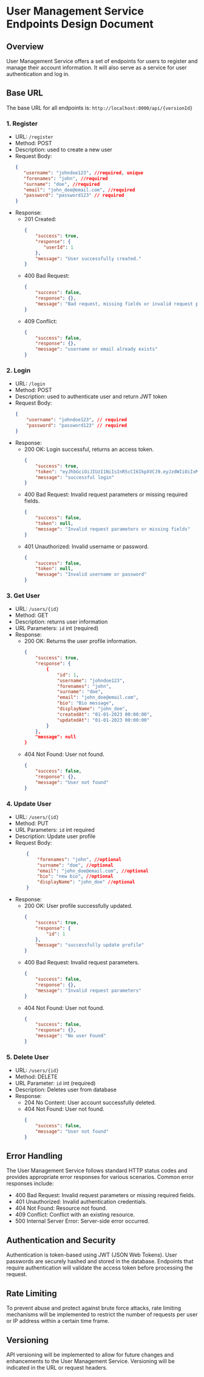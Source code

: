 # User Management Service Endpoints Design Document

## Overview
User Management Service offers a set of endpoints for users to register and manage their account information. It will also serve as a service for user authentication and log in.

## Base URL
The base URL for all endpoints is: `http://localhost:8000/api/{versionId}`


### 1. Register
- URL: `/register`
- Method: POST
- Description: used to create a new user
- Request Body:
   ```json
   {
      "username": "johndoe123", //required, unique
      "forenames": "john", //required
      "surname": "doe", //required
      "email": "john_doe@email.com", //required
      "password": "password123" // required
   }
   ```
- Response:
    - 201 Created:
        ```json
        {
            "success": true,
            "response": {
               "userId": 1
            },
            "message": "User successfully created."
        }
        ```
    - 400 Bad Request:
        ```json
        {
            "success": false,
            "response": {},
            "message": "Bad request, missing fields or invalid request parameter"
        }
        ```
    - 409 Conflict:
        ```json
        {
            "success": false,
            "response": {},
            "message": "username or email already exists"   
        }
        ```
    

### 2. Login
- URL: `/login`
- Method: POST
- Description: used to authenticate user and return JWT token
- Request Body:
    ```json
    {
        "username": "johndoe123", // required
        "password": "password123" // required
    }
    ```
- Response:
    - 200 OK: Login successful, returns an access token.
        ```json
        {
            "success": true,
            "token": "eyJhbGciOiJIUzI1NiIsInR5cCI6IkpXVCJ9.eyJzdWIiOiIxMjM0NTY3ODkwIiwibmFtZSI6IkpvaG4gRG9lIiwiaWF0IjoxNTE2MjM5MDIyfQ.SflKxwRJSMeKKF2QT4fwpMeJf36POk6yJV_adQssw5c", 
            "message": "successful login"
        }
        ```
    - 400 Bad Request: Invalid request parameters or missing required fields.
        ```json
        {
            "success": false,
            "token": null,
            "message": "Invalid request parameters or missing fields"
        }
        ```
    - 401 Unauthorized: Invalid username or password.
        ```json
        {
            "success": false,
            "token": null,
            "message": "Invalid username or password"
        }
        ```

### 3. Get User
- URL: `/users/{id}`
- Method: GET
- Description: returns user information
- URL Parameters: `id` int (required)
- Response:
    - 200 OK: Returns the user profile information.
        ```json
        {
            "success": true,
            "response": {
                {
                    "id": 1,
                    "username": "johndoe123",
                    "forenames": "john",
                    "surname": "doe",
                    "email": "john_doe@email.com",
                    "bio": "Bio message",
                    "displayName": "john_doe",
                    "createdAt": "01-01-2023 00:00:00",
                    "updatedAt": "01-01-2023 00:00:00"
                }
            },
            "message": null
        }
        ```
    - 404 Not Found: User not found.
        ```json
        {
            "success": false,
            "response": {},
            "message": "User not found"
        }
        ```

### 4. Update User
- URL: `/users/{id}`
- Method: PUT
- URL Parameters: `id` int required 
- Description: Update user profile
- Request Body:
    ```json
        {
            "forenames": "john", //optional
            "surname": "doe", //optional
            "email": "john_doe@email.com", //optional
            "bio": "new bio", //optional
            "displayName": "john_doe" //optional
        }
    ```
- Response:
    - 200 OK: User profile successfully updated.
        ```json
        {
            "success": true,
            "response": {
                "id": 1
            },
            "message": "successfully update profile"
        }
        ```
    - 400 Bad Request: Invalid request parameters.
        ```json
        {
            "success": false,
            "response": {},
            "message": "Invalid request parameters"
        }
        ```
    - 404 Not Found: User not found.
        ```json
        {
            "success": false,
            "response": {},
            "message": "No user Found"
        }
        ```

### 5. Delete User
- URL: `/users/{id}`
- Method: DELETE
- URL Parameter: `id` int (required)
- Description: Deletes user from database
- Response:
    - 204 No Content: User account successfully deleted.
    - 404 Not Found: User not found.
        ```json
        {
            "success": false,
            "message": "User not found"
        }
        ```

## Error Handling
The User Management Service follows standard HTTP status codes and provides appropriate error responses for various scenarios. Common error responses include:

- 400 Bad Request: Invalid request parameters or missing required fields.
- 401 Unauthorized: Invalid authentication credentials.
- 404 Not Found: Resource not found.
- 409 Conflict: Conflict with an existing resource.
- 500 Internal Server Error: Server-side error occurred.

## Authentication and Security
Authentication is token-based using JWT (JSON Web Tokens).
User passwords are securely hashed and stored in the database.
Endpoints that require authentication will validate the access token before processing the request.

## Rate Limiting
To prevent abuse and protect against brute force attacks, rate limiting mechanisms will be implemented to restrict the number of requests per user or IP address within a certain time frame.

## Versioning
API versioning will be implemented to allow for future changes and enhancements to the User Management Service. Versioning will be indicated in the URL or request headers.